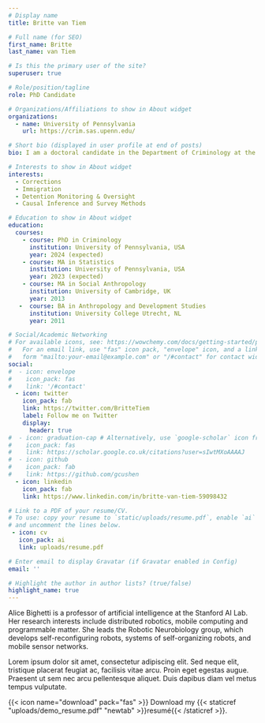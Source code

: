 ```yaml
---
# Display name
title: Britte van Tiem

# Full name (for SEO)
first_name: Britte
last_name: van Tiem

# Is this the primary user of the site?
superuser: true

# Role/position/tagline
role: PhD Candidate 

# Organizations/Affiliations to show in About widget
organizations:
  - name: University of Pennsylvania 
    url: https://crim.sas.upenn.edu/

# Short bio (displayed in user profile at end of posts)
bio: I am a doctoral candidate in the Department of Criminology at the University of Pennsylvania. My research focuses on prisons, with a focus on the way in which prison policy shapes individual outcomes both during incarceration and post-release. I am also interested in the overlap between systems of crime and immigration control. Prior to starting at Penn, I managed a large scale peer support programme in prisons in the UK and Ireland. I also served as an independent monitor of immigration removal centres. I hold a BA from University College Utrecht, and an MPhil in Social Anthropology from the University of Cambridge. I am currently pursuing an MA in Statistics at Penn alongside my doctoral studies.

# Interests to show in About widget
interests:
  - Corrections
  - Immigration 
  - Detention Monitoring & Oversight
  - Causal Inference and Survey Methods

# Education to show in About widget
education:
  courses:
    - course: PhD in Criminology
      institution: University of Pennsylvania, USA
      year: 2024 (expected)
    - course: MA in Statistics
      institution: University of Pennsylvania, USA
      year: 2023 (expected)
    - course: MA in Social Anthropology
      institution: University of Cambridge, UK
      year: 2013
   -  course: BA in Anthropology and Development Studies
      institution: University College Utrecht, NL
      year: 2011

# Social/Academic Networking
# For available icons, see: https://wowchemy.com/docs/getting-started/page-builder/#icons
#   For an email link, use "fas" icon pack, "envelope" icon, and a link in the
#   form "mailto:your-email@example.com" or "/#contact" for contact widget.
social:
#  - icon: envelope
#    icon_pack: fas
#    link: '/#contact'
  - icon: twitter
    icon_pack: fab
    link: https://twitter.com/BritteTiem
    label: Follow me on Twitter
    display:
      header: true
#  - icon: graduation-cap # Alternatively, use `google-scholar` icon from `ai` icon pack
#    icon_pack: fas
#    link: https://scholar.google.co.uk/citations?user=sIwtMXoAAAAJ
#  - icon: github
#    icon_pack: fab
#    link: https://github.com/gcushen
  - icon: linkedin
    icon_pack: fab
    link: https://www.linkedin.com/in/britte-van-tiem-59098432

# Link to a PDF of your resume/CV.
# To use: copy your resume to `static/uploads/resume.pdf`, enable `ai` icons in `params.yaml`,
# and uncomment the lines below.
 - icon: cv
   icon_pack: ai
   link: uploads/resume.pdf

# Enter email to display Gravatar (if Gravatar enabled in Config)
email: ''

# Highlight the author in author lists? (true/false)
highlight_name: true
---
```


Alice Bighetti is a professor of artificial intelligence at the Stanford AI Lab. Her research interests include distributed robotics, mobile computing and programmable matter. She leads the Robotic Neurobiology group, which develops self-reconfiguring robots, systems of self-organizing robots, and mobile sensor networks.

Lorem ipsum dolor sit amet, consectetur adipiscing elit. Sed neque elit, tristique placerat feugiat ac, facilisis vitae arcu. Proin eget egestas augue. Praesent ut sem nec arcu pellentesque aliquet. Duis dapibus diam vel metus tempus vulputate.

{{< icon name="download" pack="fas" >}} Download my {{< staticref "uploads/demo_resume.pdf" "newtab" >}}resumé{{< /staticref >}}.
